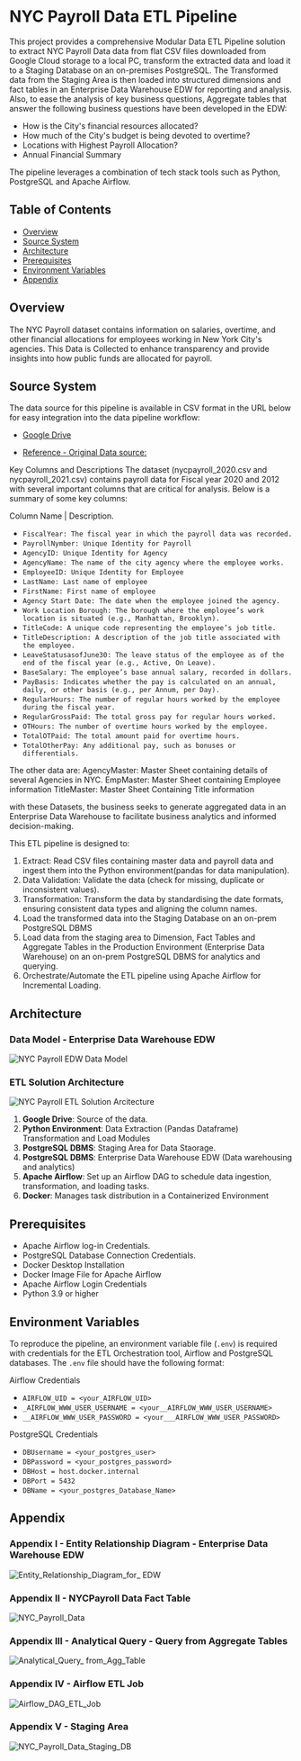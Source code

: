 # NYC Payroll Data ETL Pipeline


This project provides a comprehensive Modular Data ETL Pipeline solution to extract NYC Payroll Data data from flat CSV files downloaded from Google Cloud storage to a local PC, transform the extracted data 
and load it to a Staging Database on an on-premises PostgreSQL. The Transformed data from the Staging Area is then loaded into structured dimensions and fact tables in an Enterprise Data Warehouse EDW for 
reporting and analysis. Also, to ease the analysis of key business questions, Aggregate tables that answer the following business questions have been developed in the EDW:

- How is the City's financial resources allocated?
- How much of the City's budget is being devoted to overtime?
- Locations with Highest Payroll Allocation?
- Annual Financial Summary


The pipeline leverages a combination of tech stack tools such as Python, PostgreSQL and Apache Airflow. 

## Table of Contents

- [Overview](#overview)
- [Source System](#source-system)
- [Architecture](#architecture)
- [Prerequisites](#prerequisites)
- [Environment Variables](#environment-variables)
- [Appendix](#appendix)

## Overview
The NYC Payroll dataset contains information on salaries, overtime, and other financial allocations for employees working in New York City's agencies. This Data is Collected to enhance transparency and provide 
insights into how public funds are allocated for payroll. 


## Source System
The data source for this pipeline is available in CSV format in the URL below for easy integration into the data pipeline workflow:
- [Google Drive](https://drive.google.com/drive/folders/1AndnDfj-ChbUP5xHPdYQhG1Zw3BrEjL9)

- [Reference - Original Data source:](https://data.cityofnewyork.us/widgets/k397-673e?mobile_redirect=true) 

Key Columns and Descriptions
The dataset (nycpayroll_2020.csv and nycpayroll_2021.csv) contains payroll data for Fiscal year 2020 and 2012 with several important columns that are critical for analysis. Below is a summary of some key columns:

Column Name  |  Description.
- `FiscalYear: The fiscal year in which the payroll data was recorded.`
- `PayrollNymber: Unique Identity for Payroll`
- `AgencyID: Unique Identity for Agency`
- `AgencyName: The name of the city agency where the employee works.`
- `EmployeeID: Unique Identity for Employee`
- `LastName: Last name of employee`
- `FirstName: First name of employee`
- `Agency Start Date: The date when the employee joined the agency.`
- `Work Location Borough: The borough where the employee’s work location is situated (e.g., Manhattan, Brooklyn).`
- `TitleCode: A unique code representing the employee’s job title.`
- `TitleDescription: A description of the job title associated with the employee.`
- `LeaveStatusasofJune30: The leave status of the employee as of the end of the fiscal year (e.g., Active, On Leave).`
- `BaseSalary: The employee’s base annual salary, recorded in dollars.`
- `PayBasis: Indicates whether the pay is calculated on an annual, daily, or other basis (e.g., per Annum, per Day).`
- `RegularHours: The number of regular hours worked by the employee during the fiscal year.`
- `RegularGrossPaid: The total gross pay for regular hours worked.`
- `OTHours: The number of overtime hours worked by the employee.`
- `TotalOTPaid: The total amount paid for overtime hours.`
- `TotalOtherPay: Any additional pay, such as bonuses or differentials.`

The other data are:
AgencyMaster: Master Sheet containing details of several Agencies in NYC.
EmpMaster: Master Sheet containing Employee information
TitleMaster: Master Sheet Containing Title information

with these Datasets, the business seeks to generate aggregated data in an Enterprise Data Warehouse to facilitate business analytics and informed decision-making.

This ETL pipeline is designed to:

1. Extract: Read CSV files containing master data and payroll data and ingest them into the Python environment(pandas for data manipulation).
2. Data Validation: Validate the data (check for missing, duplicate or inconsistent values).
3. Transformation: Transform the data by standardising the date formats, ensuring consistent data types and  aligning the column names.
4. Load the transformed data into the Staging Database on an on-prem PostgreSQL DBMS 
5. Load data from the staging area to Dimension, Fact Tables and Aggregate Tables in the Production Environment (Enterprise Data Warehouse) on an on-prem PostgreSQL DBMS for analytics and querying.
6. Orchestrate/Automate the ETL pipeline using Apache Airflow for Incremental Loading.

## Architecture
### Data Model - Enterprise Data Warehouse EDW
![NYC Payroll EDW Data Model](NYC_Payroll_Data_Model.png)

### ETL Solution Architecture

![NYC Payroll ETL Solution Arcitecture](ETL_Solution_Arcitecture.png)


1. **Google Drive**: Source of the data.
2. **Python Environment**: Data Extraction (Pandas Dataframe) Transformation and Load Modules 
3. **PostgreSQL DBMS**: Staging Area for Data Staorage.
4. **PostgreSQL DBMS**: Enterprise Data Warehouse EDW (Data warehousing and analytics)
5. **Apache Airflow**: Set up an Airflow DAG to schedule data ingestion, transformation, and loading tasks.
6. **Docker**: Manages task distribution in a Containerized Environment


## Prerequisites
- Apache Airflow log-in Credentials.
- PostgreSQL Database Connection Credentials.
- Docker Desktop Installation
- Docker Image File for Apache Airflow
- Apache Airflow Login Credentials
- Python 3.9 or higher



## Environment Variables

To reproduce the pipeline, an environment variable file (`.env`) is required with credentials for the ETL Orchestration tool, Airflow and PostgreSQL databases. The `.env` file should have the following format:

Airflow Credentials
- `AIRFLOW_UID = <your_AIRFLOW_UID>`
- `_AIRFLOW_WWW_USER_USERNAME = <your__AIRFLOW_WWW_USER_USERNAME>`
- `__AIRFLOW_WWW_USER_PASSWORD = <your___AIRFLOW_WWW_USER_PASSWORD>`

PostgreSQL Credentials
- `DBUsername = <your_postgres_user>`
- `DBPassword = <your_postgres_password>`
- `DBHost = host.docker.internal`
- `DBPort = 5432`
- `DBName = <your_postgres_Database_Name>`

## Appendix
### Appendix I - Entity Relationship Diagram - Enterprise Data Warehouse EDW
![Entity_Relationship_Diagram_for_ EDW](Entity_Relationship_Diagram_for_EDW.png)

### Appendix II - NYCPayroll Data Fact Table
![NYC_Payroll_Data](NYC_Payroll_Data.png)

### Appendix III - Analytical Query - Query from Aggregate Tables
![Analytical_Query_ from_Agg_Table](Analytical_Query_from_Agg_Table.png)

### Appendix IV - Airflow ETL Job
![Airflow_DAG_ETL_Job](Airflow_DAG_ETL_Job.png)

### Appendix V - Staging Area
![NYC_Payroll_Data_Staging_DB](NYC_Payroll_Data_Staging_DB.png)

